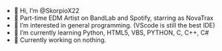 - 👋 Hi, I’m @SkorpioX22
- 🎹 Part-time EDM Artist on BandLab and Spotify, starring as NovaTrax
- 👀 I’m interested in general programming. (VScode is still the best IDE)
- 🌱 I’m currently learning Python, HTML5, VBS, PYTHON, C, C++, C#
- 💾 Currently working on nothing.

<!---
SkorpioX22/SkorpioX22 is a ✨ special ✨ repository because its `README.md` (this file) appears on your GitHub profile.
You can click the Preview link to take a look at your changes.
--->
